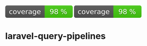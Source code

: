 [![Test Coverage](https://raw.githubusercontent.com/Hi-Folks/array/main/badge-coverage.svg)](https://packagist.org/packages/hi-folks/array)
[![Test Coverage](https://raw.githubusercontent.com/DartManagement/laravel-query-pipelines/main/badge-coverage.svg)](https://packagist.org/packages/hi-folks/array)


# laravel-query-pipelines
